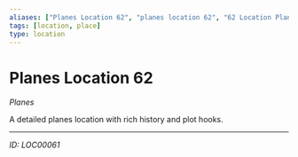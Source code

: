 ```yaml
---
aliases: ["Planes Location 62", "planes location 62", "62 Location Planes"]
tags: [location, place]
type: location
---
```


# Planes Location 62

*Planes*

A detailed planes location with rich history and plot hooks.

---
*ID: LOC00061*